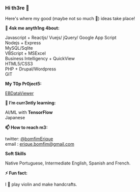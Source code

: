 ### Hi th3re 👋

Here's where my good (maybe not so much 🤣) ideas take place!

**💬 4sk me anyth1ng 4bout:**

Javascript + Reactjs/ Vuejs/ jQuery/ Google App Script<br>
Nodejs + Express<br>
MySQL/Sqlite<br>
VBScript + MSExcel<br>
Business Intelligency + QuickView<br>
HTML5/CSS3<br>
PHP + Drupal/Wordpress<br>
GIT


**My T0p Pr0ject5:**

[EBDataViewer](https://github.com/eriquebomfim/ebdataviewer)



**🌱 I’m curr3ntly learning:** 

AI/ML with **TensorFlow**<br>
Japanese



**📫 How to reach m3:**

twitter: [@bomfimErique](https://twitter.com/bomfimErique)<br>
email  : erique.bomfim@gmail.com<br>

**Soft Skills**

Native Portuguese, Intermediate English, Spanish and French.

**⚡ Fun fact:** 

I 🧡 play violin and make handcrafts.

<!--
**eriquebomfim/eriquebomfim** is a ✨ _special_ ✨ repository because its `README.md` (this file) appears on your GitHub profile.

Here are some ideas to get you started:

- 🔭 I’m currently working on ...
- 🌱 I’m currently learning ...
- 👯 I’m looking to collaborate on ...
- 🤔 I’m looking for help with ...
- 💬 Ask me about ...
- 📫 How to reach me: ...
- 😄 Pronouns: ...
- ⚡ Fun fact: ...
-->


